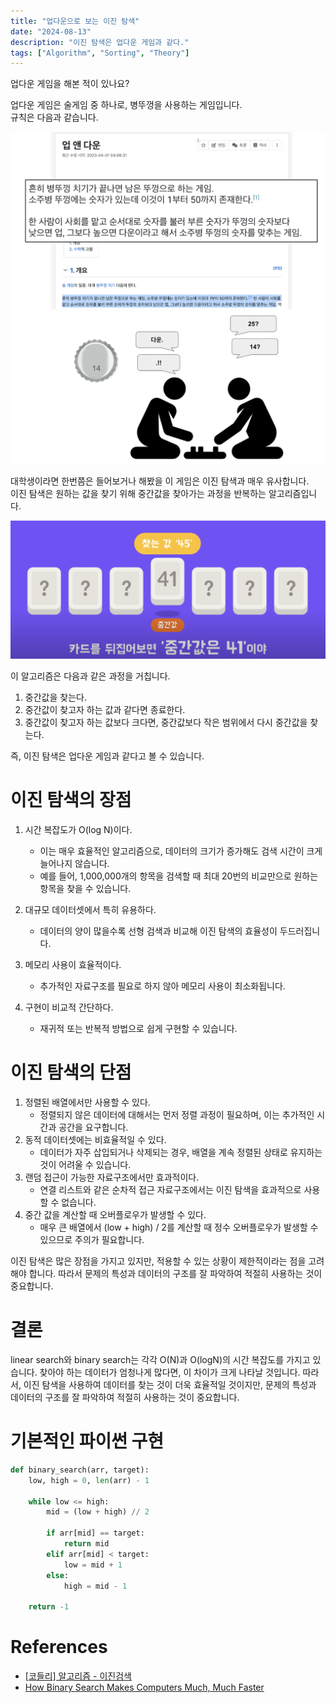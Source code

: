 ```yaml
---
title: "업다운으로 보는 이진 탐색"
date: "2024-08-13"
description: "이진 탐색은 업다운 게임과 같다."
tags: ["Algorithm", "Sorting", "Theory"]
---
```


업다운 게임을 해본 적이 있나요?

업다운 게임은 술게임 중 하나로, 병뚜껑을 사용하는 게임입니다.  
규칙은 다음과 같습니다.


![up](../../../images/algorithm/binarysearch/up.png)
![down](../../../images/algorithm/binarysearch/down.png)

대학생이라면 한번쯤은 들어보거나 해봤을 이 게임은 이진 탐색과 매우 유사합니다.  
이진 탐색은 원하는 값을 찾기 위해 중간값을 찾아가는 과정을 반복하는 알고리즘입니다.

![codly](../../../images/algorithm/binarysearch/codly.png)

이 알고리즘은 다음과 같은 과정을 거칩니다.

1. 중간값을 찾는다.
2. 중간값이 찾고자 하는 값과 같다면 종료한다.
3. 중간값이 찾고자 하는 값보다 크다면, 중간값보다 작은 범위에서 다시 중간값을 찾는다.

즉, 이진 탐색은 업다운 게임과 같다고 볼 수 있습니다.

# 이진 탐색의 장점

1. 시간 복잡도가 O(log N)이다.
    - 이는 매우 효율적인 알고리즘으로, 데이터의 크기가 증가해도 검색 시간이 크게 늘어나지 않습니다.
    - 예를 들어, 1,000,000개의 항목을 검색할 때 최대 20번의 비교만으로 원하는 항목을 찾을 수 있습니다.

2. 대규모 데이터셋에서 특히 유용하다.
    - 데이터의 양이 많을수록 선형 검색과 비교해 이진 탐색의 효율성이 두드러집니다.
3. 메모리 사용이 효율적이다.
    - 추가적인 자료구조를 필요로 하지 않아 메모리 사용이 최소화됩니다.
4. 구현이 비교적 간단하다.
    - 재귀적 또는 반복적 방법으로 쉽게 구현할 수 있습니다.


# 이진 탐색의 단점

1. 정렬된 배열에서만 사용할 수 있다.
    - 정렬되지 않은 데이터에 대해서는 먼저 정렬 과정이 필요하며, 이는 추가적인 시간과 공간을 요구합니다.
2. 동적 데이터셋에는 비효율적일 수 있다.
    - 데이터가 자주 삽입되거나 삭제되는 경우, 배열을 계속 정렬된 상태로 유지하는 것이 어려울 수 있습니다.
3. 랜덤 접근이 가능한 자료구조에서만 효과적이다.
    - 연결 리스트와 같은 순차적 접근 자료구조에서는 이진 탐색을 효과적으로 사용할 수 없습니다.
4. 중간 값을 계산할 때 오버플로우가 발생할 수 있다.
    - 매우 큰 배열에서 (low + high) / 2를 계산할 때 정수 오버플로우가 발생할 수 있으므로 주의가 필요합니다.

이진 탐색은 많은 장점을 가지고 있지만, 적용할 수 있는 상황이 제한적이라는 점을 고려해야 합니다. 따라서 문제의 특성과 데이터의 구조를 잘 파악하여 적절히 사용하는 것이 중요합니다.

# 결론
linear search와 binary search는 각각 O(N)과 O(logN)의 시간 복잡도를 가지고 있습니다. 찾아야 하는 데이터가 엄청나게 많다면, 이 차이가 크게 나타날 것입니다. 따라서, 이진 탐색을 사용하여 데이터를 찾는 것이 더욱 효율적일 것이지만, 문제의 특성과 데이터의 구조를 잘 파악하여 적절히 사용하는 것이 중요합니다.

# 기본적인 파이썬 구현
```python
def binary_search(arr, target):
    low, high = 0, len(arr) - 1

    while low <= high:
        mid = (low + high) // 2

        if arr[mid] == target:
            return mid
        elif arr[mid] < target:
            low = mid + 1
        else:
            high = mid - 1

    return -1
```

# References
- [[코들리] 알고리즘 - 이진검색](https://youtu.be/IfIuG95RH0o?t=75)
- [How Binary Search Makes Computers Much, Much Faster](https://youtu.be/KXJSjte_OAI)